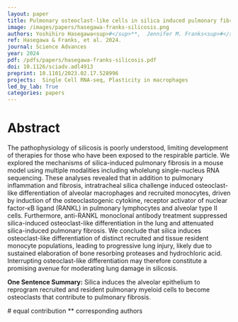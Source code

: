 ```yaml
---
layout: paper
title: Pulmonary osteoclast-like cells in silica induced pulmonary fibrosis
image: /images/papers/hasegawa-franks-silicosis.png
authors: Yoshihiro Hasegawa<sup>#</sup>**,  Jennifer M. Franks<sup>#</sup>, Yusuke Tanaka, Yasuaki Uehara,  David F. Read,  Claire Williams,  Sanjay Srivatsan, Lori B. Pitstick, Nikolaos M. Nikolaidis, Ciara M. Shaver, Huixing Wu, Jason C. Gardner, Andrew R. Osterburg, Jane J. Yu, Elizabeth J. Kopras, Steven L. Teitelbaum, Kathryn A. Wikenheiser-Brokamp,  Cole Trapnell**,  Francis X. McCormack**
ref: Hasegawa & Franks, et al. 2024.
journal: Science Advances
year: 2024
pdf: /pdfs/papers/hasegawa-franks-silicosis.pdf
doi: 10.1126/sciadv.adl4913
preprint: 10.1101/2023.02.17.528996
projects:  Single Cell RNA-seq, Plasticity in macrophages
led_by_lab: True
categories: papers
---
```


# Abstract

The pathophysiology of silicosis is poorly understood, limiting development of therapies for those who have been exposed to the respirable particle. We explored the mechanisms of silica-induced pulmonary fibrosis in a mouse model using multiple modalities including wholelung single-nucleus RNA sequencing. These analyses revealed that in addition to pulmonary inflammation and fibrosis, intratracheal silica challenge induced osteoclast-like differentiation of alveolar macrophages and recruited monocytes, driven by induction of the osteoclastogenic cytokine, receptor activator of nuclear factor-κB ligand (RANKL) in pulmonary lymphocytes and alveolar type II cells. Furthermore, anti-RANKL monoclonal antibody treatment suppressed silica-induced osteoclast-like differentiation in the lung and attenuated silica-induced pulmonary fibrosis. We conclude that silica induces osteoclast-like differentiation of distinct recruited and tissue resident monocyte populations, leading to progressive lung injury, likely due to sustained elaboration of bone resorbing proteases and hydrochloric acid. Interrupting osteoclast-like differentiation may therefore constitute a promising avenue for moderating lung damage in silicosis.

**One Sentence Summary:** Silica induces the alveolar epithelium to reprogram recruited and resident pulmonary myeloid cells to become osteoclasts that contribute to pulmonary fibrosis.

\# equal contribution
\*\* corresponding authors
